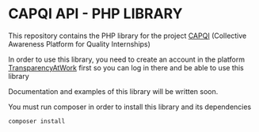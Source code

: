 # CAPQI API - PHP LIBRARY

This repository contains the PHP library for the project [CAPQI](http://capqi-project.eu) (Collective Awareness Platform for Quality Internships)

In order to use this library, you need to create an account in the platform [TransparencyAtWork](http://transparencyatwork.org) first so you can log in there and be able to use this library


Documentation and examples of this library will be written soon.

You must run composer in order to install this library and its dependencies
```
composer install
```